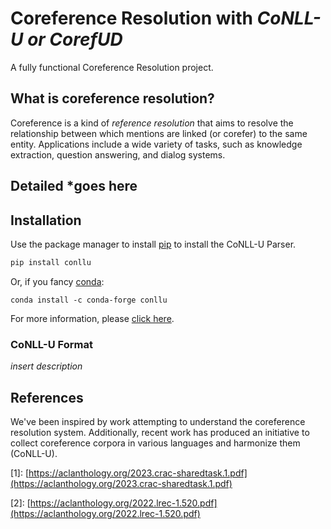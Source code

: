 # Coreference Resolution with *CoNLL-U or CorefUD*
A fully functional Coreference Resolution project.
## What is coreference resolution?
Coreference is a kind of *reference resolution* that aims to resolve the relationship between which mentions are linked (or corefer) to the same entity. Applications include a wide variety of tasks, such as knowledge extraction, question answering, and dialog systems.
## Detailed *goes here

## Installation
Use the package manager to install [pip](https://pip.pypa.io/en/stable/) to install the CoNLL-U Parser.

```bash
pip install conllu
```

Or, if you fancy [conda](https://conda.io/en/latest/):

```conda
conda install -c conda-forge conllu
```

For more information, please [click here](https://pypi.org/project/conllu/).

### CoNLL-U Format

*insert description*

## References
We've been inspired by work attempting to understand the coreference resolution system. Additionally, recent work has produced an initiative to collect coreference corpora in various languages and harmonize them (CoNLL-U).


[1]\: [https://aclanthology.org/2023.crac-sharedtask.1.pdf](https://aclanthology.org/2023.crac-sharedtask.1.pdf)

[2]\: [https://aclanthology.org/2022.lrec-1.520.pdf](https://aclanthology.org/2022.lrec-1.520.pdf)




